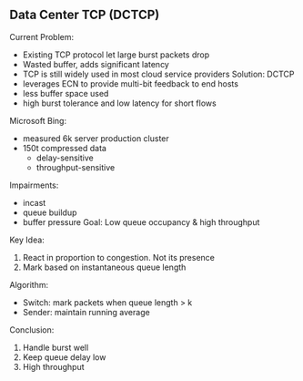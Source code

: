 ## Data Center TCP (DCTCP)

Current Problem:
- Existing TCP protocol let large burst packets drop
- Wasted buffer, adds significant latency
- TCP is still widely used in most cloud service providers
Solution: DCTCP
- leverages ECN to provide multi-bit feedback to end hosts
- less buffer space used
- high burst tolerance and low latency for short flows

Microsoft Bing:
- measured 6k server production cluster
- 150t compressed data 
	- delay-sensitive
	- throughput-sensitive

Impairments:
- incast
- queue buildup
- buffer pressure
Goal: Low queue occupancy & high throughput

Key Idea:
1. React in proportion to congestion. Not its presence
2. Mark based on instantaneous queue length

Algorithm:
- Switch: mark packets when queue length \> k
- Sender: maintain running average

Conclusion:
1. Handle burst well
2. Keep queue delay low
3. High throughput
